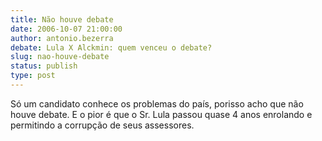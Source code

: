 ```yaml
---
title: Não houve debate
date: 2006-10-07 21:00:00
author: antonio.bezerra
debate: Lula X Alckmin: quem venceu o debate?
slug: nao-houve-debate
status: publish 
type: post
---
```


Só um candidato conhece os problemas do país, porisso acho que não houve debate. E o pior é que o Sr. Lula passou quase 4 anos enrolando e permitindo a corrupção de seus assessores.
